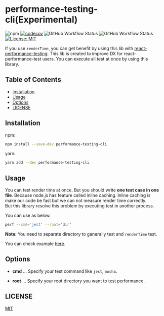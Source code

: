 # performance-testing-cli(Experimental)

![npm](https://img.shields.io/npm/v/react-performance-testing)
[![codecov](https://codecov.io/gh/keiya01/react-performance-testing/branch/master/graph/badge.svg)](https://codecov.io/gh/keiya01/react-performance-testing)
![GitHub Workflow Status](https://github.com/keiya01/react-performance-testing/workflows/test/badge.svg)
![GitHub Workflow Status](https://github.com/keiya01/react-performance-testing/workflows/build/badge.svg)
[![License: MIT](https://img.shields.io/badge/License-MIT-yellow.svg)](https://opensource.org/licenses/MIT)

If you use `renderTime`, you can get benefit by using this lib with [react-performance-testing](https://github.com/keiya01/react-performance-testing#readme). This lib is created to improve DX for react-performance-test users. You can execute all test at once by using this library.

## Table of Contents

- [Installation](#installation)
- [Usage](#usage)
- [Options](#options)
- [LICENSE](#license)

## Installation

npm:

```sh
npm install --save-dev performance-testing-cli
```

yarn:

```sh
yarn add --dev performance-testing-cli
```

## Usage

You can test render time at once. But you should write **one test case in one file**. Because node.js has feature called inline caching. Inline caching is make our code be fast but we can not measure render time correctly.  
But this library resolve this problem by executing test in another process.

You can use as below.

```sh
perf --cmd='jest' --root='dir'
```

**Note**: You need to separate directory to generally test and `renderTime` test.

You can check example [here](https://github.com/keiya01/react-performance-testing/tree/master/example).

## Options

- **cmd** ... Specify your test command like `jest`, `mocha`.

- **root** ... Specify your root directory you want to test performance.

## LICENSE

[MIT](LICENSE)
